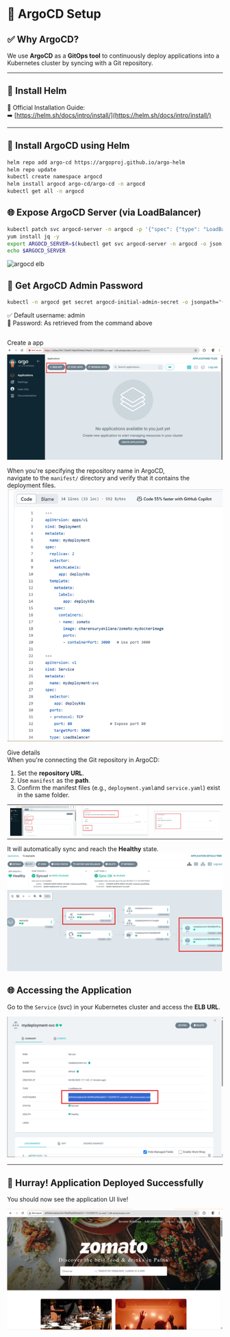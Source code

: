 # 🚀 ArgoCD Setup

## ✅ Why ArgoCD?

We use **ArgoCD** as a **GitOps tool** to continuously deploy applications into a Kubernetes cluster by syncing with a Git repository.

---

## 🧰 Install Helm

📖 Official Installation Guide:  
➡️ [https://helm.sh/docs/intro/install/](https://helm.sh/docs/intro/install/)

---

## 🔧 Install ArgoCD using Helm

```bash
helm repo add argo-cd https://argoproj.github.io/argo-helm
helm repo update
kubectl create namespace argocd
helm install argocd argo-cd/argo-cd -n argocd
kubectl get all -n argocd
```

## 🌐 Expose ArgoCD Server (via LoadBalancer)

```bash
kubectl patch svc argocd-server -n argocd -p '{"spec": {"type": "LoadBalancer"}}'
yum install jq -y
export ARGOCD_SERVER=$(kubectl get svc argocd-server -n argocd -o json | jq --raw-output '.status.loadBalancer.ingress[0].hostname')
echo $ARGOCD_SERVER
```
![argocd elb](docs/argocd_command.png)

## 🔐 Get ArgoCD Admin Password
```bash
kubectl -n argocd get secret argocd-initial-admin-secret -o jsonpath="{.data.password}" | base64 -d
```
✅ Default username: admin  
🔐 Password: As retrieved from the command above  

## 
Create a app
![New app](assets/argo_new_app.png)  

When you're specifying the repository name in ArgoCD,  
navigate to the `manifest/` directory and verify that it contains the deployment files.
![Deploymentt File](assets/deployment_file.png)

Give details  
When you're connecting the Git repository in ArgoCD:

1. Set the **repository URL**.
2. Use `manifest` as the **path**.
3. Confirm the manifest files (e.g., `deployment.yaml`and  `service.yaml`) exist in the same folder.

|  |  |  |
|--------------------|-------------------|-----------------|
| ![D1](assets/argo1.png) | ![D2](assets/argo2.png) | ![D3](assets/argo3.png) |


It will automatically sync and reach the **Healthy** state.  
![Final_Healthy](assets/final.png)


## 🌐 Accessing the Application

Go to the `Service` (svc) in your Kubernetes cluster and access the **ELB URL**.

![ARGO_ELB](assets/argo_app_elb.png)

---

## 🎉 Hurray! Application Deployed Successfully

You should now see the application UI live!

![HURRAY](assets/final_app_UI.png)


